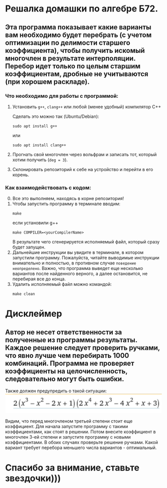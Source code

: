 # Решалка домашки по алгебре Б72.
## Эта программа показывает какие варианты вам необходимо будет перебрать (с учетом оптимизации по делимости старшего коэффициента), чтобы получить искомый многочлен в результате интерполяции. Перебор идет только по целым старшим коэффициентам, дробные не учитываются (при хорошем раскладе).

###  Что необходимо для работы с программой:

1. Установить `g++`, ``clang++`` или любой (менее удобный) компилятор C++
	
 	Сделать это можно так (Ubuntu/Debian):
	```
	sudo apt install g++
	```
	или
	```
	sudo apt install clang++
	```
2. Прогнать свой многочлен через вольфрам и записать тот, который хотим получить (``deg = 3``).
3. Склонировать репозиторий к себе на устройство и перейти в его корень.


### Как взаимодействовать с кодом:
0. Все это выполняем, находясь в корне репозитория!
1. Чтобы запустить программу в терминале вводим:
	```
	make
	```
	если установили g++
	```
	make COMPILER=<yourCompilerName>
	```
	В результате чего сгенерируется исполняемый файл, который сразу будет запущен.
2. Дальнейшие инструкции вы увидите в терминале, в котором запустили программу. Пожалуйста, читайте выводимые инструкции внимательно и полностью, в противном случае ``поведение неопределено``. Важно, что программа выведет еще несколько вариантов после найденного верного, а далее остановится, не перебирая все до конца.
3. Удалить исполняемый файл можно командой:
	```
	make clean
	```



# Дисклеймер
## Автор не несет ответственности за полученные из программы результаты. Каждое решение следует проверить ручками, что явно лучше чем перебирать 1000 комбинаций. Программа не проверяет коэффициенты на целочисленность, следовательно могут быть ошибки. 
Также должен предупредить о такой ситуации:
![wolfram image](images/wolfram.png)

Видим, что перед многочленом третьей степени стоит еще коэффициент.
Для начала запустите программу с такими коэффициентами, как стоят в решении. Потом внесите коэффициент в многочлен 3-ей степени и запустите программу с новыми коэффициентами. В обоих случаях проверьте решение ручками. Какой вариант требует перебора меньшего числа вариантов - оптимальный.

# Спасибо за внимание, ставьте звездочки)))

